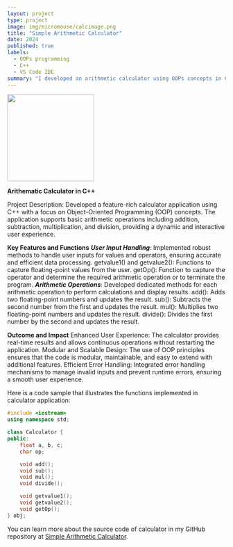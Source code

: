 ```yaml
---
layout: project
type: project
image: img/micromouse/calcimage.png
title: "Simple Arithmetic Calculator"
date: 2024
published: true
labels:
  - OOPs programming
  - C++
  - VS Code IDE
summary: "I developed an arithmetic calculator using OOPs concepts in C++ to automate day-to-day mathematical computations at workplace."
---
```


<div class="text-center p-4">
  <img width="200px" src="../img/micromouse/bandwcalc.png" class="img-thumbnail" >
</div>

**Arithematic Calculator in C++**

Project Description:
Developed a feature-rich calculator application using C++ with a focus on Object-Oriented Programming (OOP) concepts. The application supports basic arithmetic operations including addition, subtraction, multiplication, and division, providing a dynamic and interactive user experience.

**Key Features and Functions**
***User Input Handling***: Implemented robust methods to handle user inputs for values and operators, ensuring accurate and efficient data processing.
getvalue1() and getvalue2(): Functions to capture floating-point values from the user.
getOp(): Function to capture the operator and determine the required arithmetic operation or to terminate the program.
***Arithmetic Operations***: Developed dedicated methods for each arithmetic operation to perform calculations and display results.
add(): Adds two floating-point numbers and updates the result.
sub(): Subtracts the second number from the first and updates the result.
mul(): Multiplies two floating-point numbers and updates the result.
divide(): Divides the first number by the second and updates the result.

**Outcome and Impact**
Enhanced User Experience: The calculator provides real-time results and allows continuous operations without restarting the application.
Modular and Scalable Design: The use of OOP principles ensures that the code is modular, maintainable, and easy to extend with additional features.
Efficient Error Handling: Integrated error handling mechanisms to manage invalid inputs and prevent runtime errors, ensuring a smooth user experience.

Here is a code sample that illustrates the functions implemented in calculator application:

```cpp
#include <iostream>
using namespace std;

class Calculator {
public:
    float a, b, c;
    char op;

    void add();
    void sub();
    void mul();
    void divide();

    void getvalue1();
    void getvalue2();
    void getOp();
} obj;
```

You can learn more about the source code of calculator in my GitHub repository at [Simple Arithmetic Calculator](https://github.com/vmantrip762000/arithematic-calculator).
